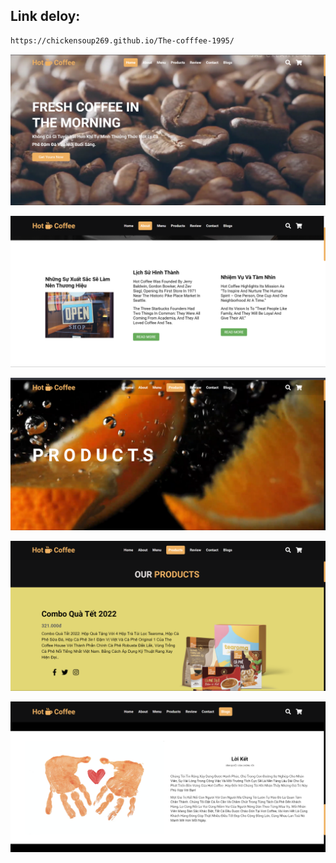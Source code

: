 ## Link deloy:
```bash
https://chickensoup269.github.io/The-cofffee-1995/
```

![App Screenshot](https://github.com/ChickenSoup269/The-cofffee-1995/blob/main/images/Screenshot%202024-08-03%20030506.png)

![App Screenshot](https://github.com/ChickenSoup269/The-cofffee-1995/blob/main/images/Screenshot%202024-08-03%20030518.png)

![App Screenshot](https://github.com/ChickenSoup269/The-cofffee-1995/blob/main/images/Screenshot%202024-08-03%20030532.png)

![App Screenshot](https://github.com/ChickenSoup269/The-cofffee-1995/blob/main/images/Screenshot%202024-08-03%20030541.png)

![App Screenshot](https://github.com/ChickenSoup269/The-cofffee-1995/blob/main/images/Screenshot%202024-08-03%20030554.png)
